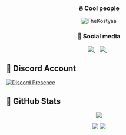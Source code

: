<h3 align="center">🔥 Cool people </h3>
<p align='center'>
<img src="https://komarev.com/ghpvc/?username=kostyaaaaa&label=Ziyaretçi%20Sayısı&color=blueviolet&style=for-the-badge" alt="TheKostyaa"/>
</p>
<h3 align="center">🌟 Social media </h3>
<p align='center'>
<a href="https://discord.gg/serendia">
<img src= "https://img.shields.io/badge/Discord%20-7289DA.svg?&amp;style=for-the-badge&amp;logo=discord&amp;logoColor=white"/> </a>&nbsp;&nbsp;
<a href="https://github.com/TheKostyaa">
<img src= "https://img.shields.io/badge/Github%20-171515.svg?&amp;style=for-the-badge&amp;logo=github&amp;logoColor=white"/> </a>&nbsp;&nbsp;
</p>

## 🐉 Discord Account
[![Discord Presence](https://lanyard-profile-readme.vercel.app/api/970745456877527050?hideDiscrim=true)](https://discord.com/users/970745456877527050)

## 🍷 GitHub Stats
<p align = 'center'>
    <img src='https://github-readme-streak-stats.herokuapp.com/?user=TheKostyaa&theme=gotham&hide_border=true'>
</p>
<p align = 'center'>
    <img src='https://github-readme-stats.vercel.app/api?username=kostyabey&count_private=true&include_all_commits=true&show_icons=true&theme=gotham&hide_border=true&line_height=27'/>
    <img src='https://github-readme-stats.vercel.app/api/top-langs/?username=kostyabey&show_icons=true&hide=php,html,typescript,css,markdown,python&theme=gotham&line_height=27&hide_border=true'/>
</p>
